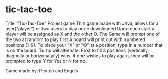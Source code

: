 # tic-tac-toe
Title: "Tic-Tac-Toe" Project game
This game made with Java, allows for a user("player") or two users to play once downloaded
Upon each start a player will be assigned as X and the other O. 
  The Game will prompt one of the two at random to play first
  A board will print out with numbered positions (1-9). 
  To place your "X" or "O" at a position, type in a number that is on the board. 
  Turns will alternate. 
  First to fill 3 positions (vertically, diagnolly or horizonatally) wins.
  If one wishes to play again, they will be prompted to type Y for Yes or N for no. 

Game made by: Peyton and Engels
